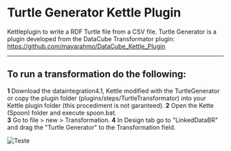 # Turtle Generator Kettle Plugin 
Kettleplugin to write a RDF Turtle file from a CSV file.
Turtle Generator is a plugin developed from the DataCube Transformator plugin: https://github.com/mayarahmo/DataCube_Kettle_Plugin

---
To run a transformation do the following:
--- 
**1** Download the dataintegration4.1, Kettle modified with the TurtleGenerator
or copy the plugin folder (plugins/steps/TurtleTransformator) into your Kettle plugin folder (this procediment is not garanteed).
**2** Open the Kette (Spoon) folder and execute spoon.bat.  
**3** Go to file > new > Transformation.
**4** In Design tab go to "LinkedDataBR" and drag the "Turtle Generator" to the Transformation field.

![Teste](https://user-images.githubusercontent.com/8130000/29002728-6d692260-7a7f-11e7-9135-d5b2971da22f.png)
